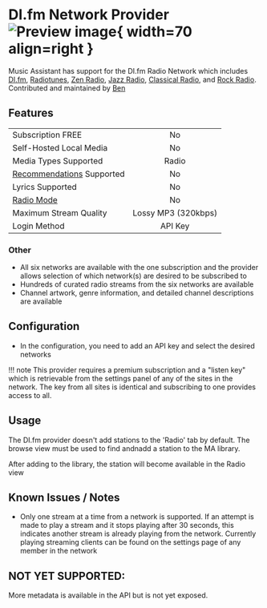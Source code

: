 # DI.fm Network Provider ![Preview image](../assets/icons/difm-icon.png){ width=70 align=right }

Music Assistant has support for the DI.fm Radio Network which includes [DI.fm](https://www.di.fm), [Radiotunes](https://www.radiotunes.com), [Zen Radio](https://www.zenradio.com), [Jazz Radio](https://www.jazzradio.com), [Classical Radio](https://www.classicalradio.com), and [Rock Radio](https://www.rockradio.com). Contributed and maintained by [Ben](https://github.com/benklop)

## Features

|           |                     |
|:-----------------------|:---------------------:|
| Subscription FREE | No |
| Self-Hosted Local Media | No |
| Media Types Supported | Radio |
| [Recommendations](../ui.md#view-home) Supported | No |
| Lyrics Supported | No |
| [Radio Mode](../ui.md#track-menu) | No |
| Maximum Stream Quality | Lossy MP3 (320kbps) |
| Login Method | API Key |

### Other

- All six networks are available with the one subscription and the provider allows selection of which network(s) are desired to be subscribed to
- Hundreds of curated radio streams from the six networks are available
- Channel artwork, genre information, and detailed channel descriptions are available

## Configuration

- In the configuration, you need to add an API key and select the desired networks

!!! note
    This provider requires a premium subscription and a "listen key" which is retrievable from the settings panel of any of the sites in the network. The key from all sites is identical and subscribing to one provides access to all.

## Usage

The DI.fm provider doesn't add stations to the 'Radio' tab by default. The browse view must be used to find andnadd a station to the MA library.

After adding to the library, the station will become available in the Radio view

## Known Issues / Notes

- Only one stream at a time from a network is supported. If an attempt is made to play a stream and it stops playing after 30 seconds, this indicates another stream is already playing from the network. Currently playing streaming clients can be found on the settings page of any member in the network

## NOT YET SUPPORTED:

More metadata is available in the API but is not yet exposed.
